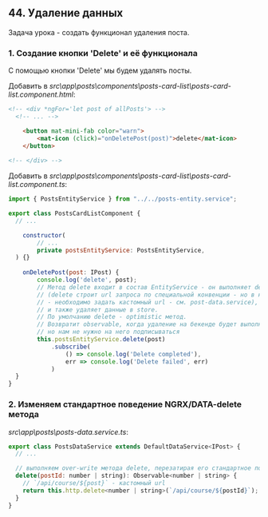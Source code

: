 ## 44. Удаление данных

Задача урока - создать функционал удаления поста.

### 1. Создание кнопки 'Delete' и её функционала

С помощью кнопки 'Delete' мы будем удалять посты.

Добавить в *src\app\posts\components\posts-card-list\posts-card-list.component.html*:
```html
<!-- <div *ngFor='let post of allPosts'> -->
  <!-- ... -->

	<button mat-mini-fab color="warn">
		<mat-icon (click)="onDeletePost(post)">delete</mat-icon>
	</button>
	
<!-- </div> -->
```

Добавить в *src\app\posts\components\posts-card-list\posts-card-list.component.ts*:
```js
import { PostsEntityService } from "../../posts-entity.service";

export class PostsCardListComponent {
  // ...

	constructor(
		// ...
		private postsEntityService: PostsEntityService,
  ) {}
  
	onDeletePost(post: IPost) {
		console.log('delete', post);
		// Метод delete входит в состав EntityService - он выполняет delete-запросы к серверу
		// (delete строит url запроса по специальной конвенции - но в нашем случаи
		// - необходимо задать кастомный url - см. post-data.service),
		// и также удаляет данные в store.
		// По умолчанию delete - optimistic метод.
		// Возвратит observable, когда удаление на бекенде будет выполнено,
		// но нам не нужно на него подписываться
		this.postsEntityService.delete(post)
			.subscribe(
				() => console.log('Delete completed'),
				err => console.log('Delete failed', err)
			)
  }
}
```

### 2. Изменяем стандартное поведение NGRX/DATA-delete метода

*src\app\posts\posts-data.service.ts*:
```js
export class PostsDataService extends DefaultDataService<IPost> {
  // ...

  // выполняем over-write метода delete, перезатирая его стандартное поведение
  delete(postId: number | string): Observable<number | string> {
    // `/api/course/${post}` - кастомный url 
    return this.http.delete<number | string>(`/api/course/${postId}`);
  }
}
```